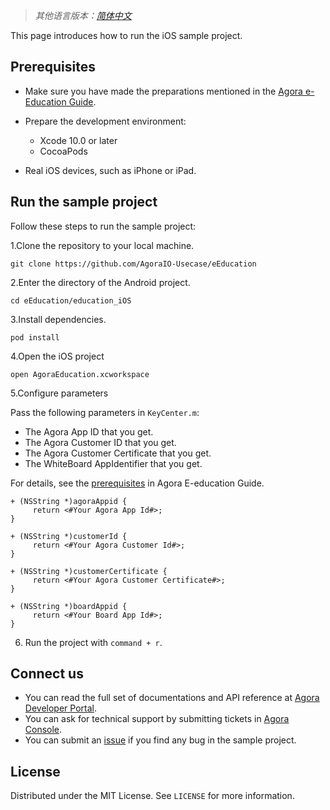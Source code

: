 > *其他语言版本：[简体中文](README.zh.md)*

This page introduces how to run the iOS sample project.
## Prerequisites 

- Make sure you have made the preparations mentioned in the  [Agora e-Education Guide](https://github.com/AgoraIO-Usecase/eEducation).
- Prepare the development environment:
  - Xcode 10.0 or later
  - CocoaPods

- Real iOS devices, such as iPhone or iPad.

## Run the sample project

Follow these steps to run the sample project:

1.Clone the repository to your local machine.

```
git clone https://github.com/AgoraIO-Usecase/eEducation
```

2.Enter the directory of the Android project.

```
cd eEducation/education_iOS
```

3.Install dependencies.

```
pod install
```

4.Open the iOS project 

```
open AgoraEducation.xcworkspace
```

5.Configure parameters

Pass the following parameters in `KeyCenter.m`:

- The Agora App ID that you get.
- The Agora Customer ID that you get.
- The Agora Customer Certificate that you get.
- The WhiteBoard AppIdentifier that you get.

For details, see the [prerequisites](https://github.com/AgoraIO-Usecase/eEducation#prerequisites) in Agora E-education Guide.

```
+ (NSString *)agoraAppid {
     return <#Your Agora App Id#>;
}

+ (NSString *)customerId {
     return <#Your Agora Customer Id#>;
}

+ (NSString *)customerCertificate {
     return <#Your Agora Customer Certificate#>;
}

+ (NSString *)boardAppid {
     return <#Your Board App Id#>;
}

```

6. Run the project with `command + r`.

## Connect us

- You can read the full set of documentations and API reference at [Agora Developer Portal](https://docs.agora.io/en/).
- You can ask for technical support by submitting tickets in [Agora Console](https://dashboard.agora.io/). 
- You can submit an [issue](https://github.com/AgoraIO-Usecase/eEducation/issues) if you find any bug in the sample project. 

## License

Distributed under the MIT License. See `LICENSE` for more information.
